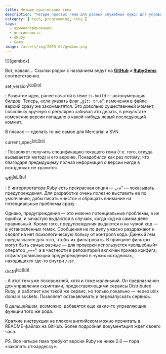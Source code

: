 ```yaml
---
title: Четыре простеньких гема
description: "Четыре простых гема для разных служебных нужд: для управления версиями, фильтрации предупреждений и контроля сервисов Distributed Ruby."
category: [ tech, programming, ruby ]
tags:
  - администрирование
  - версионность
  - dRuby
  - Gems
image: /assets/img/2015-02/gembox.png
---
```

<div class="right-box">
![][gembox]
</div>

Вот, наваял... Ссылки рядом с названием ведут на **[GitHub][github]** и **[RubyGems][rubygems]** соответственно.

set_version<sup>[[gh]][gh-set_version][[rg]][rg-set_version]</sup>

: Развитие идеи, ранее начатой в геме `is-build` — автонумерация билдов. Теперь, если указать флаг „`git: true`“, изменения
  в файле версий сразу же закоммитятся. Это довольно существенный момент, поскольку вручную я регулярно забывал это делать,
  в результате изменение версии попадало в какой-нибудь левый последующий коммит. <!-- TODO: ссылка на пост про is-build -->

  В планах — сделать то же самое для Mercurial и SVN.

current_spec<sup>[[gh]][gh-current_spec][[rg]][rg-current_spec]</sup>

: Позволяет получить спецификацию текущего гема (т.е. того, откуда вызывается метод) и его версию. Понадобился как раз
  потому, что благодаря предыдущему полная информация о версии нигде в исходниках не хранится.

wflt<sup>[[gh]][gh-wflt][[rg]][rg-wflt]</sup>

: У интерпретатора Ruby есть прекрасная опция — „`-w`“ — показывать предупреждения. Для разработки очень полезно выставить
  ее по умолчанию, дабы писать «чисто» и обращать внимание на потенциальные проблемы сразу.

  Однако, предупреждения — это именно потенциальные проблемы, а не ошибки, и зачастую выдаются в случаях, когда код на самом
  деле правильный. Кроме того, предупреждения выдаются и на чужой код — в установленных гемах. Сообщения не по делу ужасно
  раздражают и сводят на нет психологическую пользу от контроля кода. Данный гем предназначен для того, чтобы их фильтровать.
  В принципе фильтры могут быть самые разные — для проверки используется «волшебный» оператор „`===`“, а в частности в репозиторий
  включен пример конфига, отфильтровывающий предупреждения в чужих исходниках, находящихся где-то внутри `/usr`.

<a id="drctrl">drctrl</a><sup>[[gh]][gh-drctrl][[rg]][rg-drctrl]</sup>

: А этот гем уже посерьезней, хотя и тоже маленький. Он предназначен для управления скриптами, предоставляющими сервисы
  Distributed Ruby, и работает как такой же сервис, но только локально — через unix domain sockets. Позволяет останавливать
  и перезапускать сервисы.

  В дальшейшем, возможно, добавятся еще какие-то управляющие функции того же рода.

Краткие инструкции на плохом английском можно прочитать в README-файлах на GitHub. Более подробная документация ждет своего часа.

PS. Все четыре гема требуют версии Ruby не ниже 2.0 — пора «закопать стюардессу».

[gembox]: /assets/img/2015-02/gembox.png

[github]: https://github.com/
[rubygems]: https://rubygems.org

[gh-set_version]: https://github.com/shikhalev/set_version
[rg-set_version]: https://rubygems.org/gems/set_version
[gh-current_spec]: https://github.com/shikhalev/current_spec
[rg-current_spec]: https://rubygems.org/gems/current_spec
[gh-wflt]: https://github.com/shikhalev/wflt
[rg-wflt]: https://rubygems.org/gems/wflt
[gh-drctrl]: https://github.com/shikhalev/drctrl
[rg-drctrl]: https://rubygems.org/gems/drctrl
